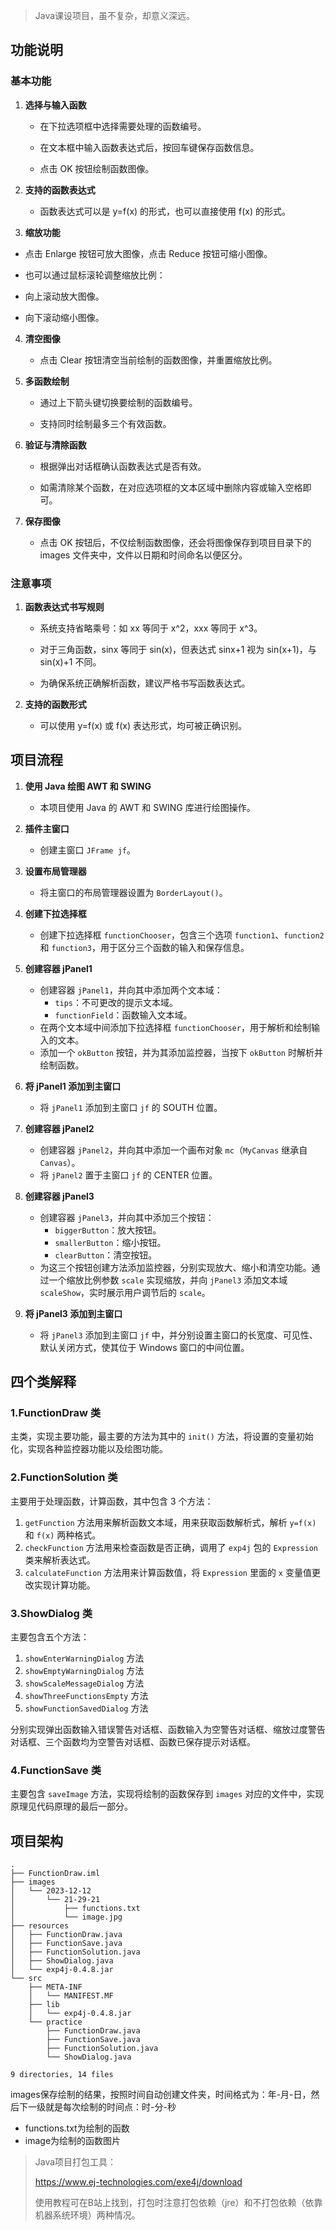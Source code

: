 > Java课设项目，虽不复杂，却意义深远。

## 功能说明

### 基本功能

1. **选择与输入函数**
   - 在下拉选项框中选择需要处理的函数编号。
   
   - 在文本框中输入函数表达式后，按回车键保存函数信息。
   
   - 点击 OK 按钮绘制函数图像。
   
2. **支持的函数表达式**
   - 函数表达式可以是 y=f(x) 的形式，也可以直接使用 f(x) 的形式。
   
3.	**缩放功能**

   - 点击 Enlarge 按钮可放大图像，点击 Reduce 按钮可缩小图像。

   - 也可以通过鼠标滚轮调整缩放比例：

   - 向上滚动放大图像。

   - 向下滚动缩小图像。

4. **清空图像**

   - 点击 Clear 按钮清空当前绘制的函数图像，并重置缩放比例。

5. **多函数绘制**

   - 通过上下箭头键切换要绘制的函数编号。

   - 支持同时绘制最多三个有效函数。

6. **验证与清除函数**

   - 根据弹出对话框确认函数表达式是否有效。

   - 如需清除某个函数，在对应选项框的文本区域中删除内容或输入空格即可。

7. **保存图像**

   - 点击 OK 按钮后，不仅绘制函数图像，还会将图像保存到项目目录下的 images 文件夹中，文件以日期和时间命名以便区分。

### 注意事项

1. **函数表达式书写规则**

   - 系统支持省略乘号：如 xx 等同于 x^2，xxx 等同于 x^3。

   - 对于三角函数，sinx 等同于 sin(x)，但表达式 sinx+1 视为 sin(x+1)，与 sin(x)+1 不同。

   - 为确保系统正确解析函数，建议严格书写函数表达式。

2. **支持的函数形式**

   - 可以使用 y=f(x) 或 f(x) 表达形式，均可被正确识别。

## 项目流程

1. **使用 Java 绘图 AWT 和 SWING**
   - 本项目使用 Java 的 AWT 和 SWING 库进行绘图操作。

2. **插件主窗口**
   - 创建主窗口 `JFrame jf`。

3. **设置布局管理器**
   - 将主窗口的布局管理器设置为 `BorderLayout()`。

4. **创建下拉选择框**
   - 创建下拉选择框 `functionChooser`，包含三个选项 `function1`、`function2` 和 `function3`，用于区分三个函数的输入和保存信息。

5. **创建容器 jPanel1**
   - 创建容器 `jPanel1`，并向其中添加两个文本域：
     - `tips`：不可更改的提示文本域。
     - `functionField`：函数输入文本域。
   - 在两个文本域中间添加下拉选择框 `functionChooser`，用于解析和绘制输入的文本。
   - 添加一个 `okButton` 按钮，并为其添加监控器，当按下 `okButton` 时解析并绘制函数。

6. **将 jPanel1 添加到主窗口**
   - 将 `jPanel1` 添加到主窗口 `jf` 的 SOUTH 位置。

7. **创建容器 jPanel2**
   - 创建容器 `jPanel2`，并向其中添加一个画布对象 `mc`（`MyCanvas` 继承自 `Canvas`）。
   - 将 `jPanel2` 置于主窗口 `jf` 的 CENTER 位置。

8. **创建容器 jPanel3**
   - 创建容器 `jPanel3`，并向其中添加三个按钮：
     - `biggerButton`：放大按钮。
     - `smallerButton`：缩小按钮。
     - `clearButton`：清空按钮。
   - 为这三个按钮创建方法添加监控器，分别实现放大、缩小和清空功能。通过一个缩放比例参数 `scale` 实现缩放，并向 `jPanel3` 添加文本域 `scaleShow`，实时展示用户调节后的 `scale`。

9. **将 jPanel3 添加到主窗口**
   - 将 `jPanel3` 添加到主窗口 `jf` 中，并分别设置主窗口的长宽度、可见性、默认关闭方式，使其位于 Windows 窗口的中间位置。

## 四个类解释

### 1.FunctionDraw 类

主类，实现主要功能，最主要的方法为其中的 `init()` 方法，将设置的变量初始化，实现各种监控器功能以及绘图功能。

### 2.FunctionSolution 类

主要用于处理函数，计算函数，其中包含 3 个方法：

1. `getFunction` 方法用来解析函数文本域，用来获取函数解析式，解析 `y=f(x)` 和 `f(x)` 两种格式。
2. `checkFunction` 方法用来检查函数是否正确，调用了 `exp4j` 包的 `Expression` 类来解析表达式。
3. `calculateFunction` 方法用来计算函数值，将 `Expression` 里面的 `x` 变量值更改实现计算功能。

### 3.ShowDialog 类

主要包含五个方法：

1. `showEnterWarningDialog` 方法
2. `showEmptyWarningDialog` 方法
3. `showScaleMessageDialog` 方法
4. `showThreeFunctionsEmpty` 方法
5. `showFunctionSavedDialog` 方法

分别实现弹出函数输入错误警告对话框、函数输入为空警告对话框、缩放过度警告对话框、三个函数均为空警告对话框、函数已保存提示对话框。

### 4.FunctionSave 类

主要包含 `saveImage` 方法，实现将绘制的函数保存到 `images` 对应的文件中，实现原理见代码原理的最后一部分。

## 项目架构

```
.
├── FunctionDraw.iml
├── images
│   └── 2023-12-12
│       └── 21-29-21
│           ├── functions.txt
│           └── image.jpg
├── resources
│   ├── FunctionDraw.java
│   ├── FunctionSave.java
│   ├── FunctionSolution.java
│   ├── ShowDialog.java
│   └── exp4j-0.4.8.jar
└── src
    ├── META-INF
    │   └── MANIFEST.MF
    ├── lib
    │   └── exp4j-0.4.8.jar
    └── practice
        ├── FunctionDraw.java
        ├── FunctionSave.java
        ├── FunctionSolution.java
        └── ShowDialog.java

9 directories, 14 files
```

images保存绘制的结果，按照时间自动创建文件夹，时间格式为：年-月-日，然后下一级就是每次绘制的时间点：时-分-秒

- functions.txt为绘制的函数
- image为绘制的函数图片

> Java项目打包工具：
>
> https://www.ej-technologies.com/exe4j/download
>
> 使用教程可在B站上找到，打包时注意打包依赖（jre）和不打包依赖（依靠机器系统环境）两种情况。